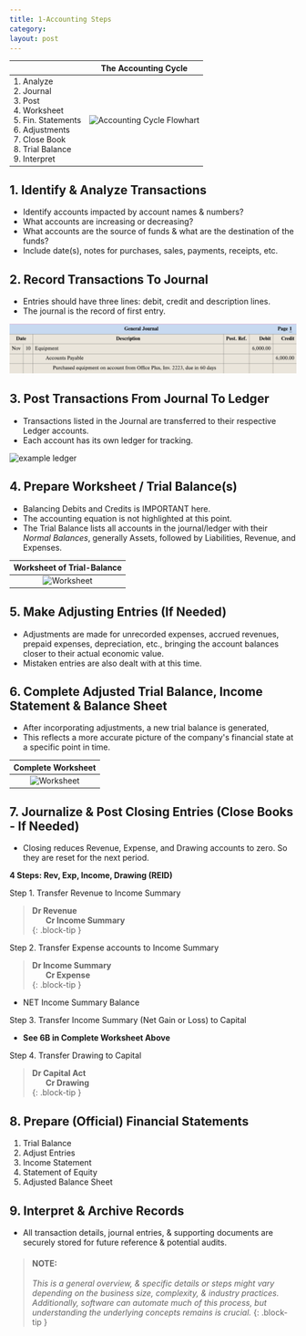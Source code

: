 ```yaml
---
title: 1-Accounting Steps
category: 
layout: post
---
```


||The Accounting Cycle|
|:-|:-:|
|1. Analyze<br>2. Journal<br>3. Post<br>4. Worksheet<br>5. Fin. Statements<br>6. Adjustments<br>7. Close Book<br>8. Trial Balance<br>9. Interpret|![Accounting Cycle Flowhart](/bookkeeping/assets/mc-graw-accounting-course/images/cir.act.cycle.85.png)|

## 1. Identify & Analyze Transactions

- Identify accounts impacted by account names & numbers?  
- What accounts are increasing or decreasing?  
- What accounts are the source of funds & what are the destination of the funds?  
- Include date(s), notes for purchases, sales, payments, receipts, etc.  

## 2. Record Transactions To Journal

- Entries should have three lines: debit, credit and description lines.  
- The journal is the record of first entry.  

![example journal entry](/assets/mc-graw-accounting-course/images/example.journal.entry.png)

## 3. Post Transactions From Journal To Ledger  

- Transactions listed in the Journal are transferred to their respective Ledger accounts.
- Each account has its own ledger for tracking.

![example ledger](/bookkeeping/assets/misc/post.2.ledger.jpg)

## 4. Prepare Worksheet / Trial Balance(s)

- Balancing Debits and Credits is IMPORTANT here. 
- The accounting equation is not highlighted at this point.
- The Trial Balance lists all accounts in the journal/ledger with their *Normal Balances*, generally Assets, followed by Liabilities, Revenue, and Expenses. 

|Worksheet of Trial-Balance|
|:-:|
|![Worksheet](/bookkeeping/assets/mc-graw-accounting-course/images/fig5.8f.preparation.of.bs.w.Circles.png)|

## 5. Make Adjusting Entries (If Needed)

- Adjustments are made for unrecorded expenses, accrued revenues, prepaid expenses, depreciation, etc., bringing the account balances closer to their actual economic value.
- Mistaken entries are also dealt with at this time.

## 6. Complete Adjusted Trial Balance, Income Statement & Balance Sheet

- After incorporating adjustments, a new trial balance is generated,
- This reflects a more accurate picture of the company's financial state at a specific point in time.

|Complete Worksheet|
|:-:|
|![Worksheet](/bookkeeping/assets/mc-graw-accounting-course/images/fig5.8f.preparation.of.bs.w.Circles.png)|

## 7. Journalize & Post Closing Entries (Close Books - If Needed)

- Closing reduces Revenue, Expense, and Drawing accounts to zero. So they are reset for the next period.   

**4 Steps: Rev, Exp, Income, Drawing (REID)**      

Step 1. Transfer Revenue to Income Summary  

> **Dr Revenue**  
> &nbsp;&nbsp;&nbsp;&nbsp;&nbsp; **Cr Income Summary**  
{: .block-tip }

Step 2. Transfer Expense accounts to Income Summary   

> **Dr Income Summary**  
> &nbsp;&nbsp;&nbsp;&nbsp;&nbsp; **Cr Expense**  
{: .block-tip } 

- NET Income Summary Balance  

Step 3. Transfer Income Summary (Net Gain or Loss) to Capital    

- **See 6B in Complete Worksheet Above**

Step 4. Transfer Drawing to Capital    

> **Dr Capital Act**  
> &nbsp;&nbsp;&nbsp;&nbsp;&nbsp; **Cr Drawing**  
{: .block-tip }

  

## 8. Prepare (Official) Financial Statements

1. Trial Balance
2. Adjust Entries
3. Income Statement
4. Statement of Equity
5. Adjusted Balance Sheet


## 9. Interpret & Archive Records

- All transaction details, journal entries, & supporting documents are securely stored for future reference & potential audits.

> #### NOTE: 
> *This is a general overview, & specific details or steps might vary depending on the business size, complexity, & industry practices. Additionally, software can automate much of this process, but understanding the underlying concepts remains is crucial.*
{: .block-tip }
